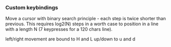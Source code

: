 ### Custom keybindings 

Move a cursor with binary search principle - each step is twice shorter than previous.
This requires log2(N) steps in a worth case to position in a line with a length N (7 keypresses for a 120 chars line).

left/right movement are bound to H and L
up/down to <Leader>u and <Leader>d 

